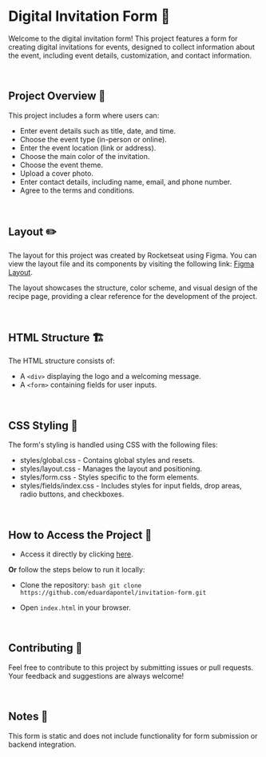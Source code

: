 # Digital Invitation Form 🎉

Welcome to the digital invitation form! This project features a form for creating digital invitations for events, designed to collect information about the event, including event details, customization, and contact information.

<br>

## Project Overview 🎊
This project includes a form where users can:

- Enter event details such as title, date, and time.
- Choose the event type (in-person or online).
- Enter the event location (link or address).
- Choose the main color of the invitation.
- Choose the event theme.
- Upload a cover photo.
- Enter contact details, including name, email, and phone number.
- Agree to the terms and conditions.

<br>

## Layout ✏️

The layout for this project was created by Rocketseat using Figma. You can view the layout file and its components by visiting the following link: [Figma Layout](https://www.figma.com/community/file/1389649528880849780/formulario-de-convite).

The layout showcases the structure, color scheme, and visual design of the recipe page, providing a clear reference for the development of the project.

<br>

## HTML Structure 🏗️

The HTML structure consists of:

- A `<div>` displaying the logo and a welcoming message.
- A `<form>` containing fields for user inputs.

<br>

## CSS Styling 🎨
The form's styling is handled using CSS with the following files:

- styles/global.css - Contains global styles and resets.
- styles/layout.css - Manages the layout and positioning.
- styles/form.css - Styles specific to the form elements.
- styles/fields/index.css - Includes styles for input fields, drop areas, radio buttons, and checkboxes.

<br>

## How to Access the Project 🚀

- Access it directly by clicking [here](https://eduardapontel.github.io/invitation-form/).

**Or** follow the steps below to run it locally:

- Clone the repository:
   ```bash git clone https://github.com/eduardapontel/invitation-form.git```

- Open `index.html` in your browser.

<br>

## Contributing 🤝

Feel free to contribute to this project by submitting issues or pull requests. Your feedback and suggestions are always welcome!

<br>

## Notes 📌

This form is static and does not include functionality for form submission or backend integration.
